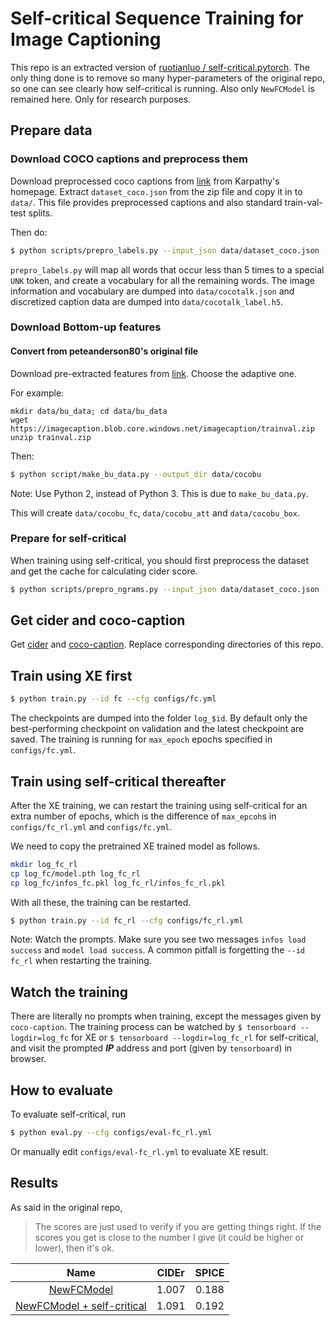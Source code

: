 
# Self-critical Sequence Training for Image Captioning

This repo is an extracted version of [ruotianluo / self-critical.pytorch](https://github.com/ruotianluo/self-critical.pytorch/tree/master). 
The only thing done is to remove so many hyper-parameters of the original repo, so
one can see clearly how self-critical is running. Also only `NewFCModel` is remained here.
Only for research purposes.

## Prepare data

### Download COCO captions and preprocess them

Download preprocessed coco captions from [link](http://cs.stanford.edu/people/karpathy/deepimagesent/caption_datasets.zip) from Karpathy's homepage. Extract `dataset_coco.json` from the zip file and copy it in to `data/`. This file provides preprocessed captions and also standard train-val-test splits.

Then do:

```bash
$ python scripts/prepro_labels.py --input_json data/dataset_coco.json --output_json data/cocotalk.json --output_h5 data/cocotalk
```

`prepro_labels.py` will map all words that occur less than 5 times to a special `UNK` token, and create a vocabulary for all the remaining words. The image information and vocabulary are dumped into `data/cocotalk.json` and discretized caption data are dumped into `data/cocotalk_label.h5`.

### Download Bottom-up features

#### Convert from peteanderson80's original file
Download pre-extracted features from [link](https://github.com/peteanderson80/bottom-up-attention). Choose the adaptive one.

For example:
```
mkdir data/bu_data; cd data/bu_data
wget https://imagecaption.blob.core.windows.net/imagecaption/trainval.zip
unzip trainval.zip
```

Then:

```bash
$ python script/make_bu_data.py --output_dir data/cocobu
```
Note: Use Python 2, instead of Python 3. This is due to `make_bu_data.py`.

This will create `data/cocobu_fc`, `data/cocobu_att` and `data/cocobu_box`.

### Prepare for self-critical

When training using self-critical, you should first preprocess the dataset 
and get the cache for calculating cider score.

```bash
$ python scripts/prepro_ngrams.py --input_json data/dataset_coco.json --dict_json data/cocotalk.json --output_pkl data/coco-train --split train
```

## Get cider and coco-caption

Get [cider](https://github.com/ruotianluo/cider) and [coco-caption](https://github.com/ruotianluo/coco-caption). Replace corresponding directories of this repo.

## Train using XE first

```bash
$ python train.py --id fc --cfg configs/fc.yml
```
The checkpoints are dumped into the folder `log_$id`. By default
only the best-performing checkpoint on validation and the latest checkpoint are saved.
The training is running for `max_epoch` epochs specified in `configs/fc.yml`.

## Train using self-critical thereafter

After the XE training, we can restart the training using self-critical for an extra number
of epochs, which is the difference of `max_epcoh`s in `configs/fc_rl.yml` and `configs/fc.yml`.

We need to copy the pretrained XE trained model as follows.

```bash
mkdir log_fc_rl
cp log_fc/model.pth log_fc_rl
cp log_fc/infos_fc.pkl log_fc_rl/infos_fc_rl.pkl
```

With all these, the training can be restarted.

```bash
$ python train.py --id fc_rl --cfg configs/fc_rl.yml
```

Note: Watch the prompts. Make sure you see two messages `infos load success` and `model load success`.
A common pitfall is forgetting the `--id fc_rl` when restarting the training.

## Watch the training

There are literally no prompts when training, except the messages given by `coco-caption`.
The training process can be watched by `$ tensorboard --logdir=log_fc` for XE or `$ tensorboard --logdir=log_fc_rl` for self-critical, and
visit the prompted ***IP*** address and port (given by `tensorboard`) in browser.

## How to evaluate

To evaluate self-critical, run 

```bash
$ python eval.py --cfg configs/eval-fc_rl.yml
```

Or manually edit `configs/eval-fc_rl.yml` to evaluate XE result.

## Results

As said in the original repo,

> The scores are just used to verify if you are getting things right. 
> If the scores you get is close to the number I give (it could be higher or lower), then it's ok.

| Name                        									  | CIDEr     | SPICE    |
| :---:                     									    | :---:     | :---:    |
| [NewFCModel](configs/fc.yml)                    | 1.007     | 0.188    |
| [NewFCModel + self-critical](configs/fc_rl.yml) | 1.091     | 0.192    |

